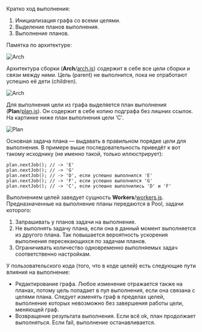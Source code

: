Кратко ход выполнения:

 1. Инициализация графа со всеми целями.
 2. Выделение планов выполнения.
 3. Выполнение планов.

Памятка по архитектуре:

![Arch](/bem/apw/raw/master/doc/arch.png)

Архитектура сборки (**Arch**/[arch.js](/bem/apw/blob/master/lib/arch.js "arch.js")) содержит в себе все цели сборки и связи между ними. Цель (parent) не выполнится, пока не отработают успешно её дети (children).

![Arch](/bem/apw/raw/master/doc/graph.png)

Для выполнения цели из графа выделяется план выполнения (**Plan**/[plan.js](/bem/apw/blob/master/lib/plan.js "plan.js")). Он содержит в себе копию подграфа без лишних ссылок. На картинке ниже план выполнения цели 'C'.

![Plan](/bem/apw/raw/master/doc/plan.png)

Основная задача плана — выдавать в правильном порядке цели для выполнения. В примере выше последовательность приведёт к вот такому исходнику (не именно такой, только иллюстрирует):

    plan.nextJob(); // -> 'E'
    plan.nextJob(); // -> 'G'
    plan.nextJob(); // -> 'D', если успешно выполнился 'E'
    plan.nextJob(); // -> 'F', если успешно выполнился 'G'
    plan.nextJob(); // -> 'C', если успешно выполнились 'D' и 'F'

Выполнением целей заведует сущность **Workers**/[workers.js](/bem/apw/blob/master/lib/workers.js "workers.js"). Предназначенные на выполнение планы передаются в Pool, задачи которого:

 1. Запрашивать у планов задачи на выполнение.
 2. Не выполнять задачу плана, если она в данный момент выполняется из другого плана. Так повышается вероятность ускорения выполнения пересекающихся по задачам планов.
 3. Ограничивать количество одновременно выполняемых задач соответственно настройкам.

У пользовательского кода (того, что в коде целей) есть следующие пути влияния на выполнение:

 * Редактирование графа. Любое изменение отражается также на планах, потому цель попадает в пул выполнения, если она связана с целями плана. Следует изменять граф в пределах целей, выполнение которых невозможно без завершения работы цели, меняющей граф.
 * Возвращение результата выполнения. Если всё ok, план продолжает выполняться. Если fail, выполнение останавливается.